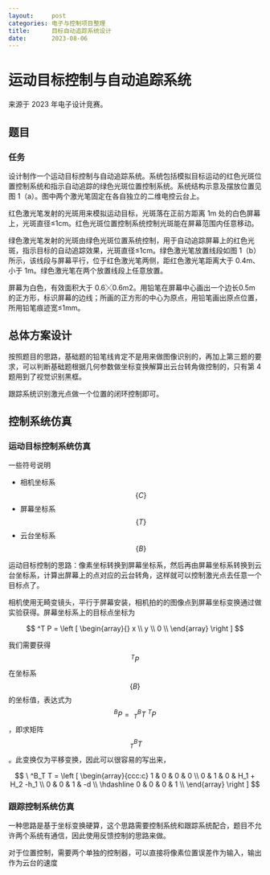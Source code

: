 ```yaml
---
layout:     post
categories: 电子与控制项目整理
title:      目标自动追踪系统设计
date:       2023-08-06
---
```


# 运动目标控制与自动追踪系统

来源于 2023 年电子设计竞赛。

## 题目

### 任务

设计制作一个运动目标控制与自动追踪系统。系统包括模拟目标运动的红色光斑位置控制系统和指示自动追踪的绿色光斑位置控制系统。系统结构示意及摆放位置见图 1（a）。图中两个激光笔固定在各自独立的二维电控云台上。


红色激光笔发射的光斑用来模拟运动目标，光斑落在正前方距离 1m 处的白色屏幕上，光斑直径≤1cm。红色光斑位置控制系统控制光斑能在屏幕范围内任意移动。


绿色激光笔发射的光斑由绿色光斑位置系统控制，用于自动追踪屏幕上的红色光斑，指示目标的自动追踪效果，光斑直径≤1cm。绿色激光笔放置线段如图 1（b）所示，该线段与屏幕平行，位于红色激光笔两侧，距红色激光笔距离大于 0.4m、小于 1m。绿色激光笔在两个放置线段上任意放置。

屏幕为白色，有效面积大于 0.6╳0.6m2。用铅笔在屏幕中心画出一个边长0.5m 的正方形，标识屏幕的边线；所画的正方形的中心为原点，用铅笔画出原点位置，所用铅笔痕迹宽≤1mm。


## 总体方案设计

按照题目的思路，基础题的铅笔线肯定不是用来做图像识别的，再加上第三题的要求，可以判断基础题根据几何参数做坐标变换解算出云台转角做控制的，只有第 4 题用到了视觉识别黑框。

跟踪系统识别激光点做一个位置的闭环控制即可。


## 控制系统仿真

### 运动目标控制系统仿真

一些符号说明
- 相机坐标系 $$ \{ C \} $$
- 屏幕坐标系 $$ \{ T \} $$
- 云台坐标系 $$ \{ B \} $$

运动目标控制的思路：像素坐标转换到屏幕坐标系，然后再由屏幕坐标系转换到云台坐标系，计算出屏幕上的点对应的云台转角，这样就可以控制激光点去任意一个目标点了。

相机使用无畸变镜头，平行于屏幕安装，相机拍的的图像点到屏幕坐标变换通过做实验获得。屏幕坐标系上的目标点坐标为

$$
^T P = \left [
\begin{array}{}
    x \\
    y \\
    0 \\
\end{array}
\right ]
$$

我们需要获得 $$ ^T P $$ 在坐标系 $$ \{ B \} $$ 的坐标值，表达式为 $$ ^B P = \ ^B_T T  \ ^T P $$ ，即求矩阵 $$ \ ^B_T T $$。此变换仅为平移变换，因此可以很容易的写出来，

$$
\ ^B_T T = \left [
\begin{array}{ccc:c}
    1 & 0 & 0 & 0 \\
    0 & 1 & 0 & H_1 + H_2  -h_1 \\
    0 & 0 & 1 & -d \\ \hdashline
    0 & 0 & 0 & 1 \\
\end{array}
\right ]
$$


### 跟踪控制系统仿真

一种思路是基于坐标变换硬算，这个思路需要控制系统和跟踪系统配合，题目不允许两个系统有通信，因此使用反馈控制的思路来做。

对于位置控制，需要两个单独的控制器，可以直接将像素位置误差作为输入，输出作为云台的速度



## 






